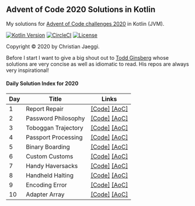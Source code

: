 ## Advent of Code 2020 Solutions in Kotlin
My solutions for [Advent of Code challenges 2020](https://adventofcode.com/) in Kotlin (JVM).

[![Kotlin Version](https://img.shields.io/badge/kotlin-1.4.0-blue.svg)](http://kotlinlang.org/)
[![CircleCI](https://circleci.com/gh/chjaeggi/aoc2020.svg?style=svg)](https://circleci.com/gh/chjaeggi/aoc2020)
[![License](https://img.shields.io/badge/License-Apache%202.0-red.svg)](https://opensource.org/licenses/Apache-2.0)

Copyright © 2020 by Christian Jaeggi.

Before I start I want to give a big shout out to [Todd Ginsberg](https://github.com/tginsberg/advent-2020-kotlin) whose solutions are very concise as well as idiomatic to read.
His repos are always very inspirational!

#### Daily Solution Index for 2020
|   Day   | Title                                         |  Links                                       |
| --------|-----------------------------------------------|--------------------------------------------- |
|    1    | Report Repair | [\[Code\]](https://github.com/chjaeggi/aoc2020/blob/master/src/main/kotlin/chjaeggi/Day1.kt) [\[AoC\]](http://adventofcode.com/2020/day/1) |
|    2    | Password Philosophy | [\[Code\]](https://github.com/chjaeggi/aoc2020/blob/master/src/main/kotlin/chjaeggi/Day2.kt) [\[AoC\]](http://adventofcode.com/2020/day/2)|
|    3    | Toboggan Trajectory | [\[Code\]](https://github.com/chjaeggi/aoc2020/blob/master/src/main/kotlin/chjaeggi/Day3.kt) [\[AoC\]](http://adventofcode.com/2020/day/3)|
|    4    | Passport Processing | [\[Code\]](https://github.com/chjaeggi/aoc2020/blob/master/src/main/kotlin/chjaeggi/Day4.kt) [\[AoC\]](http://adventofcode.com/2020/day/4)|
|    5    | Binary Boarding | [\[Code\]](https://github.com/chjaeggi/aoc2020/blob/master/src/main/kotlin/chjaeggi/Day5.kt) [\[AoC\]](http://adventofcode.com/2020/day/5)|
|    6    | Custom Customs | [\[Code\]](https://github.com/chjaeggi/aoc2020/blob/master/src/main/kotlin/chjaeggi/Day6.kt) [\[AoC\]](http://adventofcode.com/2020/day/6)|
|    7    | Handy Haversacks | [\[Code\]](https://github.com/chjaeggi/aoc2020/blob/master/src/main/kotlin/chjaeggi/Day7.kt) [\[AoC\]](http://adventofcode.com/2020/day/7)|
|    8    | Handheld Halting | [\[Code\]](https://github.com/chjaeggi/aoc2020/blob/master/src/main/kotlin/chjaeggi/Day8.kt) [\[AoC\]](http://adventofcode.com/2020/day/8)|
|    9    | Encoding Error | [\[Code\]](https://github.com/chjaeggi/aoc2020/blob/master/src/main/kotlin/chjaeggi/Day9.kt) [\[AoC\]](http://adventofcode.com/2020/day/9)|
|    10   | Adapter Array | [\[Code\]](https://github.com/chjaeggi/aoc2020/blob/master/src/main/kotlin/chjaeggi/Day10.kt) [\[AoC\]](http://adventofcode.com/2020/day/10)|

[comment]: <> (|    11   | Seating System | [\[Code\]]&#40;https://github.com/chjaeggi/aoc2020/blob/master/src/main/kotlin/chjaeggi/Day11.kt&#41; [\[AoC\]]&#40;http://adventofcode.com/2020/day/11&#41;|)
